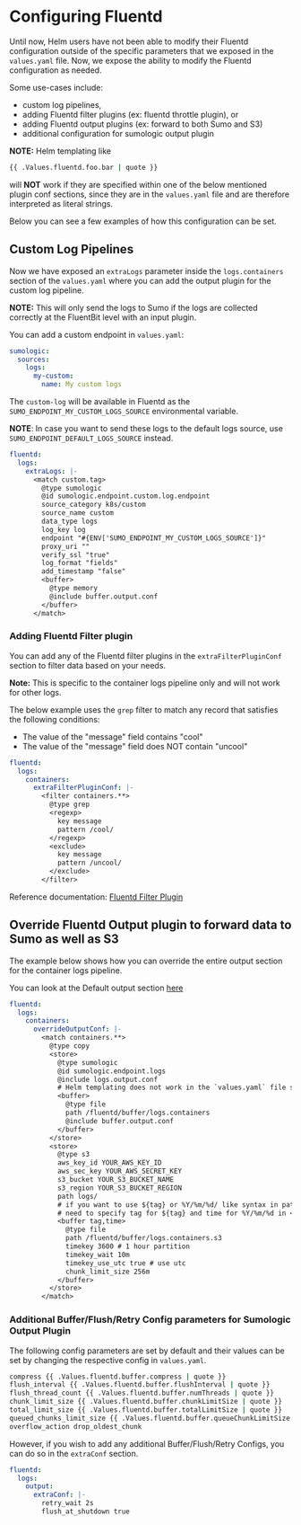 # Configuring Fluentd

Until now, Helm users have not been able to modify their Fluentd configuration
outside of the specific parameters that we exposed in the `values.yaml` file.
Now, we expose the ability to modify the Fluentd configuration as needed.

Some use-cases include:

- custom log pipelines,
- adding Fluentd filter plugins (ex: fluentd throttle plugin), or
- adding Fluentd output plugins (ex: forward to both Sumo and S3)
- additional configuration for sumologic output plugin

**NOTE:** Helm templating like

```bash
{{ .Values.fluentd.foo.bar | quote }}
```

will **NOT** work if they are specified within one of the below mentioned plugin
conf sections, since they are in the `values.yaml` file and are therefore
interpreted as literal strings.

Below you can see a few examples of how this configuration can be set.

## Custom Log Pipelines

Now we have exposed an `extraLogs` parameter inside the `logs.containers` section
of the `values.yaml` where you can add the output plugin for the custom log pipeline.

**NOTE:** This will only send the logs to Sumo if the logs are collected correctly
at the FluentBit level with an input plugin.

You can add a custom endpoint in `values.yaml`:

```yaml
sumologic:
  sources:
    logs:
      my-custom:
        name: My custom logs
```

The `custom-log` will be available in Fluentd as the
`SUMO_ENDPOINT_MY_CUSTOM_LOGS_SOURCE` environmental variable.

**NOTE**: In case you want to send these logs to the default logs source,
use `SUMO_ENDPOINT_DEFAULT_LOGS_SOURCE` instead.

```yaml
fluentd:
  logs:
    extraLogs: |-
      <match custom.tag>
        @type sumologic
        @id sumologic.endpoint.custom.log.endpoint
        source_category k8s/custom
        source_name custom
        data_type logs
        log_key log
        endpoint "#{ENV['SUMO_ENDPOINT_MY_CUSTOM_LOGS_SOURCE']}"
        proxy_uri ""
        verify_ssl "true"
        log_format "fields"
        add_timestamp "false"
        <buffer>
          @type memory
          @include buffer.output.conf
        </buffer>
      </match>
```

### Adding Fluentd Filter plugin

You can add any of the Fluentd filter plugins in the `extraFilterPluginConf` section to filter data based on your needs.

**Note:** This is specific to the container logs pipeline only and will not work for other logs.

The below example uses the `grep` filter to match any record that satisfies the following conditions:

- The value of the "message" field contains "cool"
- The value of the "message" field does NOT contain "uncool"

```yaml
fluentd:
  logs:
    containers:
      extraFilterPluginConf: |-
        <filter containers.**>
          @type grep
          <regexp>
            key message
            pattern /cool/
          </regexp>
          <exclude>
            key message
            pattern /uncool/
          </exclude>
        </filter>
```

Reference documentation: [Fluentd Filter Plugin](https://docs.fluentd.org/filter)

## Override Fluentd Output plugin to forward data to Sumo as well as S3

The example below shows how you can override the entire output section for the container logs pipeline.

You can look at the Default output section [here](https://github.com/SumoLogic/sumologic-kubernetes-collection/blob/master/deploy/helm/sumologic/conf/logs/logs.source.containers.conf#L51)

```yaml
fluentd:
  logs:
    containers:
      overrideOutputConf: |-
        <match containers.**>
          @type copy
          <store>
            @type sumologic
            @id sumologic.endpoint.logs
            @include logs.output.conf
            # Helm templating does not work in the `values.yaml` file so, you will *NOT* have an option to choose the file/memory buffer configs based on the fluentd.buffer.type value and will have to write them explicitly.
            <buffer>
              @type file
              path /fluentd/buffer/logs.containers
              @include buffer.output.conf
            </buffer>
          </store>
          <store>
            @type s3
            aws_key_id YOUR_AWS_KEY_ID
            aws_sec_key YOUR_AWS_SECRET_KEY
            s3_bucket YOUR_S3_BUCKET_NAME
            s3_region YOUR_S3_BUCKET_REGION
            path logs/
            # if you want to use ${tag} or %Y/%m/%d/ like syntax in path / s3_object_key_format,
            # need to specify tag for ${tag} and time for %Y/%m/%d in <buffer> argument.
            <buffer tag,time>
              @type file
              path /fluentd/buffer/logs.containers.s3
              timekey 3600 # 1 hour partition
              timekey_wait 10m
              timekey_use_utc true # use utc
              chunk_limit_size 256m
            </buffer>
          </store>
        </match>
```

### Additional Buffer/Flush/Retry Config parameters for Sumologic Output Plugin

The following config parameters are set by default and their values can be set
by changing the respective config in `values.yaml`.

```bash
compress {{ .Values.fluentd.buffer.compress | quote }}
flush_interval {{ .Values.fluentd.buffer.flushInterval | quote }}
flush_thread_count {{ .Values.fluentd.buffer.numThreads | quote }}
chunk_limit_size {{ .Values.fluentd.buffer.chunkLimitSize | quote }}
total_limit_size {{ .Values.fluentd.buffer.totalLimitSize | quote }}
queued_chunks_limit_size {{ .Values.fluentd.buffer.queueChunkLimitSize | quote }}
overflow_action drop_oldest_chunk
```

However, if you wish to add any additional Buffer/Flush/Retry Configs, you can
do so in the `extraConf` section.

```yaml
fluentd:
  logs:
    output:
      extraConf: |-
        retry_wait 2s
        flush_at_shutdown true
```

